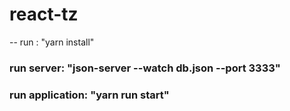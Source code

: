
# react-tz
-- run : "yarn install"
### run server: "json-server --watch db.json --port 3333"
### run application: "yarn run start"
